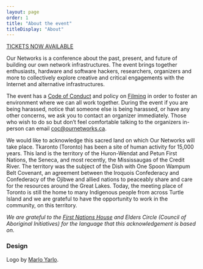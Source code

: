 ```yaml
---
layout: page
order: 1
title: "About the event"
titleDisplay: "About"
---
```


[TICKETS NOW AVAILABLE](https://www.brownpapertickets.com/event/4710809)

Our Networks is a conference about the past, present, and future of building our own network infrastructures. The event brings together enthusiasts, hardware and software hackers, researchers, organizers and more to collectively explore creative and critical engagements with the Internet and alternative infrastructures.

The event has a [Code of Conduct](/code-of-conduct/) and policy on [Filming](/filming/) in order to foster an environment where we can all work together. During the event if you are being harassed, notice that someone else is being harassed, or have any other concerns, we ask you to contact an organizer immediately. Those who wish to do so but don’t feel comfortable talking to the organizers in-person can email [coc@ournetworks.ca](mailto:coc@ournetworks.ca).

We would like to acknowledge this sacred land on which Our Networks will take place. Tkaronto (Toronto) has been a site of human activity for 15,000 years. This land is the territory of the Huron-Wendat and Petun First Nations, the Seneca, and most recently, the Mississaugas of the Credit River. The territory was the subject of the Dish with One Spoon Wampum Belt Covenant, an agreement between the Iroquois Confederacy and Confederacy of the Ojibwe and allied nations to peaceably share and care for the resources around the Great Lakes. Today, the meeting place of Toronto is still the home to many Indigenous people from across Turtle Island and we are grateful to have the opportunity to work in the community, on this territory.

_We are grateful to the [First Nations House](https://studentlife.utoronto.ca/service/first-nations-house/) and Elders Circle (Council of Aboriginal Initiatives) for the language that this acknowledgement is based on._

###  Design

Logo by [Marlo Yarlo](https://www.instagram.com/marloyarlo/). 
